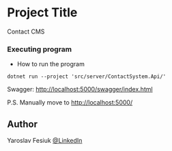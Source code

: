 # Project Title

Contact CMS


### Executing program

* How to run the program
```
dotnet run --project 'src/server/ContactSystem.Api/'
```

Swagger: [http://localhost:5000/swagger/index.html]([http://localhost:5000/](http://localhost:5000/swagger/index.html))

P.S. Manually move to [http://localhost:5000/](http://localhost:5000/)



## Author

Yaroslav Fesiuk
[@LinkedIn](https://www.linkedin.com/in/yaroslav-fesiuk-2a28031a7/)